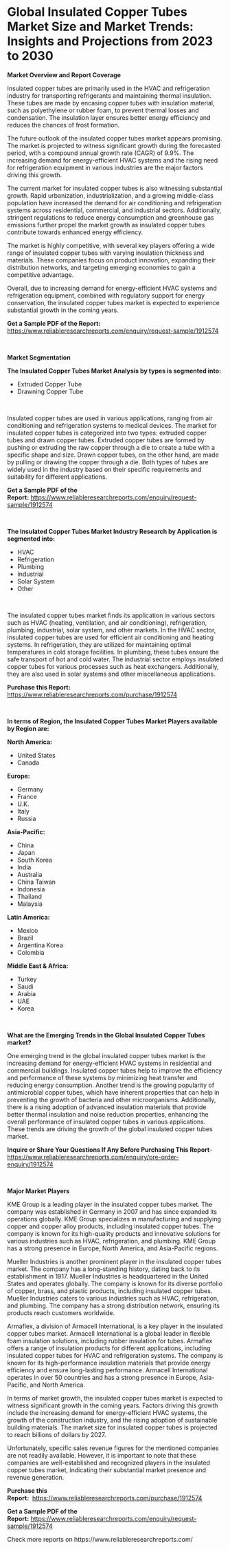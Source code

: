 <p><h1>Global Insulated Copper Tubes Market Size and Market Trends: Insights and Projections from 2023 to 2030</h1></p><p><strong>Market Overview and Report Coverage</strong></p>
<p><p>Insulated copper tubes are primarily used in the HVAC and refrigeration industry for transporting refrigerants and maintaining thermal insulation. These tubes are made by encasing copper tubes with insulation material, such as polyethylene or rubber foam, to prevent thermal losses and condensation. The insulation layer ensures better energy efficiency and reduces the chances of frost formation.</p><p>The future outlook of the insulated copper tubes market appears promising. The market is projected to witness significant growth during the forecasted period, with a compound annual growth rate (CAGR) of 9.9%. The increasing demand for energy-efficient HVAC systems and the rising need for refrigeration equipment in various industries are the major factors driving this growth.</p><p>The current market for insulated copper tubes is also witnessing substantial growth. Rapid urbanization, industrialization, and a growing middle-class population have increased the demand for air conditioning and refrigeration systems across residential, commercial, and industrial sectors. Additionally, stringent regulations to reduce energy consumption and greenhouse gas emissions further propel the market growth as insulated copper tubes contribute towards enhanced energy efficiency.</p><p>The market is highly competitive, with several key players offering a wide range of insulated copper tubes with varying insulation thickness and materials. These companies focus on product innovation, expanding their distribution networks, and targeting emerging economies to gain a competitive advantage.</p><p>Overall, due to increasing demand for energy-efficient HVAC systems and refrigeration equipment, combined with regulatory support for energy conservation, the insulated copper tubes market is expected to experience substantial growth in the coming years.</p></p>
<p><strong>Get a Sample PDF of the Report:</strong> <a href="https://www.reliableresearchreports.com/enquiry/request-sample/1912574">https://www.reliableresearchreports.com/enquiry/request-sample/1912574</a></p>
<p>&nbsp;</p>
<p><strong>Market Segmentation</strong></p>
<p><strong>The Insulated Copper Tubes Market Analysis by types is segmented into:</strong></p>
<p><ul><li>Extruded Copper Tube</li><li>Drawning Copper Tube</li></ul></p>
<p>&nbsp;</p>
<p><p>Insulated copper tubes are used in various applications, ranging from air conditioning and refrigeration systems to medical devices. The market for insulated copper tubes is categorized into two types: extruded copper tubes and drawn copper tubes. Extruded copper tubes are formed by pushing or extruding the raw copper through a die to create a tube with a specific shape and size. Drawn copper tubes, on the other hand, are made by pulling or drawing the copper through a die. Both types of tubes are widely used in the industry based on their specific requirements and suitability for different applications.</p></p>
<p><strong>Get a Sample PDF of the Report:</strong>&nbsp;<a href="https://www.reliableresearchreports.com/enquiry/request-sample/1912574">https://www.reliableresearchreports.com/enquiry/request-sample/1912574</a></p>
<p>&nbsp;</p>
<p><strong>The Insulated Copper Tubes Market Industry Research by Application is segmented into:</strong></p>
<p><ul><li>HVAC</li><li>Refrigeration</li><li>Plumbing</li><li>Industrial</li><li>Solar System</li><li>Other</li></ul></p>
<p>&nbsp;</p>
<p><p>The insulated copper tubes market finds its application in various sectors such as HVAC (heating, ventilation, and air conditioning), refrigeration, plumbing, industrial, solar system, and other markets. In the HVAC sector, insulated copper tubes are used for efficient air conditioning and heating systems. In refrigeration, they are utilized for maintaining optimal temperatures in cold storage facilities. In plumbing, these tubes ensure the safe transport of hot and cold water. The industrial sector employs insulated copper tubes for various processes such as heat exchangers. Additionally, they are also used in solar systems and other miscellaneous applications.</p></p>
<p><strong>Purchase this Report:</strong>&nbsp; <a href="https://www.reliableresearchreports.com/purchase/1912574">https://www.reliableresearchreports.com/purchase/1912574</a></p>
<p>&nbsp;</p>
<p><strong>In terms of Region, the Insulated Copper Tubes Market Players available by Region are:</strong></p>
<p>
    <p> <strong> North America: </strong>
        <ul>
            <li>United States</li>
            <li>Canada</li>
        </ul>
        </p> 
    <p> <strong> Europe: </strong>
        <ul>
            <li>Germany</li>
            <li>France</li>
            <li>U.K.</li>
            <li>Italy</li>
            <li>Russia</li>
        </ul>
        </p> 
    <p> <strong> Asia-Pacific: </strong>
        <ul>
            <li>China</li>
            <li>Japan</li>
            <li>South Korea</li>
            <li>India</li>
            <li>Australia</li>
            <li>China Taiwan</li>
            <li>Indonesia</li>
            <li>Thailand</li>
            <li>Malaysia</li>
        </ul>
        </p> 
    <p> <strong> Latin America: </strong>
        <ul>
            <li>Mexico</li>
            <li>Brazil</li>
            <li>Argentina Korea</li>
            <li>Colombia</li>
        </ul>
        </p> 
    <p> <strong> Middle East & Africa: </strong>
        <ul>
            <li>Turkey</li>
            <li>Saudi</li>
            <li>Arabia</li>
            <li>UAE</li>
            <li>Korea</li>
        </ul>
    </p>
    </p>
<p>&nbsp;</p>
<p><strong>What are the Emerging Trends in the Global Insulated Copper Tubes market?</strong></p>
<p><p>One emerging trend in the global insulated copper tubes market is the increasing demand for energy-efficient HVAC systems in residential and commercial buildings. Insulated copper tubes help to improve the efficiency and performance of these systems by minimizing heat transfer and reducing energy consumption. Another trend is the growing popularity of antimicrobial copper tubes, which have inherent properties that can help in preventing the growth of bacteria and other microorganisms. Additionally, there is a rising adoption of advanced insulation materials that provide better thermal insulation and noise reduction properties, enhancing the overall performance of insulated copper tubes in various applications. These trends are driving the growth of the global insulated copper tubes market.</p></p>
<p><strong>Inquire or Share Your Questions If Any Before Purchasing This Report</strong>- <a href="https://www.reliableresearchreports.com/enquiry/pre-order-enquiry/1912574">https://www.reliableresearchreports.com/enquiry/pre-order-enquiry/1912574</a></p>
<p>&nbsp;</p>
<p><strong>Major Market Players</strong></p>
<p><p>KME Group is a leading player in the insulated copper tubes market. The company was established in Germany in 2007 and has since expanded its operations globally. KME Group specializes in manufacturing and supplying copper and copper alloy products, including insulated copper tubes. The company is known for its high-quality products and innovative solutions for various industries such as HVAC, refrigeration, and plumbing. KME Group has a strong presence in Europe, North America, and Asia-Pacific regions.</p><p>Mueller Industries is another prominent player in the insulated copper tubes market. The company has a long-standing history, dating back to its establishment in 1917. Mueller Industries is headquartered in the United States and operates globally. The company is known for its diverse portfolio of copper, brass, and plastic products, including insulated copper tubes. Mueller Industries caters to various industries such as HVAC, refrigeration, and plumbing. The company has a strong distribution network, ensuring its products reach customers worldwide.</p><p>Armaflex, a division of Armacell International, is a key player in the insulated copper tubes market. Armacell International is a global leader in flexible foam insulation solutions, including rubber insulation for tubes. Armaflex offers a range of insulation products for different applications, including insulated copper tubes for HVAC and refrigeration systems. The company is known for its high-performance insulation materials that provide energy efficiency and ensure long-lasting performance. Armacell International operates in over 50 countries and has a strong presence in Europe, Asia-Pacific, and North America.</p><p>In terms of market growth, the insulated copper tubes market is expected to witness significant growth in the coming years. Factors driving this growth include the increasing demand for energy-efficient HVAC systems, the growth of the construction industry, and the rising adoption of sustainable building materials. The market size for insulated copper tubes is projected to reach billions of dollars by 2027.</p><p>Unfortunately, specific sales revenue figures for the mentioned companies are not readily available. However, it is important to note that these companies are well-established and recognized players in the insulated copper tubes market, indicating their substantial market presence and revenue generation.</p></p>
<p><strong>Purchase this Report:</strong>&nbsp;&nbsp;<a href="https://www.reliableresearchreports.com/purchase/1912574">https://www.reliableresearchreports.com/purchase/1912574</a></p>
<p></p>
<p><strong>Get a Sample PDF of the Report:</strong>&nbsp;<a href="https://www.reliableresearchreports.com/enquiry/request-sample/1912574">https://www.reliableresearchreports.com/enquiry/request-sample/1912574</a></p>
<p>Check more reports on https://www.reliableresearchreports.com/</p>